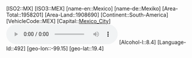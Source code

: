 ﻿---
location: [19.4,-99.15]
type: Country
tags:
- geo/Country

SpocWebEntityId: 26974
isDeleted: false
confidential: public

---
[ISO2::MX]
[ISO3::MEX]
[name-en::Mexico]
[name-de::Mexiko]
[Area-Total::1958201]
[Area-Land::1908690]
[Continent::South-America]
[VehicleCode::MEX]
[Capital::[Mexico_City](geo/Continent/South-America/Mexico/Mexico_City.md)]
![Anthem-Mexico](xLarge/National-Anthem/Anthem-Mexico.mp3)
[Alcohol-l::8.4]
[Language-Id::492]
[geo-lon::-99.15]
[geo-lat::19.4]

